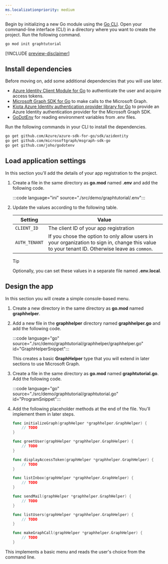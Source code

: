 ```yaml
---
ms.localizationpriority: medium
---
```


<!-- markdownlint-disable MD041 -->

Begin by initializing a new Go module using the [Go CLI](https://pkg.go.dev/cmd/go). Open your command-line interface (CLI) in a directory where you want to create the project. Run the following command.

```bash
go mod init graphtutorial
```

[!INCLUDE [preview-disclaimer](preview-disclaimer.md)]

## Install dependencies

Before moving on, add some additional dependencies that you will use later.

- [Azure Identity Client Module for Go](https://github.com/Azure/azure-sdk-for-go/tree/main/sdk/azidentity) to authenticate the user and acquire access tokens.
- [Microsoft Graph SDK for Go](https://github.com/microsoftgraph/msgraph-sdk-go) to make calls to the Microsoft Graph.
- [Kiota Azure Identity authentication provider library for Go](https://github.com/microsoft/kiota-authentication-azure-go) to provide an Azure Identity authentication provider for the Microsoft Graph SDK.
- [GoDotEnv](https://github.com/joho/godotenv) for reading environment variables from .env files.

Run the following commands in your CLI to install the dependencies.

```bash
go get github.com/Azure/azure-sdk-for-go/sdk/azidentity
go get github.com/microsoftgraph/msgraph-sdk-go
go get github.com/joho/godotenv
```

## Load application settings

In this section you'll add the details of your app registration to the project.

1. Create a file in the same directory as **go.mod** named **.env** and add the following code.

    :::code language="ini" source="./src/demo/graphtutorial/.env":::

1. Update the values according to the following table.

    | Setting | Value |
    |---------|-------|
    | `CLIENT_ID` | The client ID of your app registration |
    | `AUTH_TENANT` | If you chose the option to only allow users in your organization to sign in, change this value to your tenant ID. Otherwise leave as `common`. |

    > [!TIP]
    > Optionally, you can set these values in a separate file named **.env.local**.

## Design the app

In this section you will create a simple console-based menu.

1. Create a new directory in the same directory as **go.mod** named **graphhelper**.

1. Add a new file in the **graphhelper** directory named **graphhelper.go** and add the following code.

    :::code language="go" source="./src/demo/graphtutorial/graphhelper/graphhelper.go" id="GraphHelperSnippet":::

    This creates a basic **GraphHelper** type that you will extend in later sections to use Microsoft Graph.

1. Create a file in the same directory as **go.mod** named **graphtutorial.go**. Add the following code.

    :::code language="go" source="./src/demo/graphtutorial/graphtutorial.go" id="ProgramSnippet":::

1. Add the following placeholder methods at the end of the file. You'll implement them in later steps.

    ```go
    func initializeGraph(graphHelper *graphhelper.GraphHelper) {
        // TODO
    }

    func greetUser(graphHelper *graphhelper.GraphHelper) {
        // TODO
    }

    func displayAccessToken(graphHelper *graphhelper.GraphHelper) {
        // TODO
    }

    func listInbox(graphHelper *graphhelper.GraphHelper) {
        // TODO
    }

    func sendMail(graphHelper *graphhelper.GraphHelper) {
        // TODO
    }

    func listUsers(graphHelper *graphhelper.GraphHelper) {
        // TODO
    }

    func makeGraphCall(graphHelper *graphhelper.GraphHelper) {
        // TODO
    }
    ```

This implements a basic menu and reads the user's choice from the command line.
